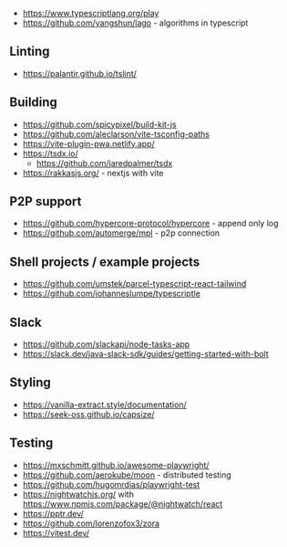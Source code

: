 
* https://www.typescriptlang.org/play
* https://github.com/yangshun/lago - algorithms in typescript

## Linting
* https://palantir.github.io/tslint/

## Building
* https://github.com/spicypixel/build-kit-js
* https://github.com/aleclarson/vite-tsconfig-paths
* https://vite-plugin-pwa.netlify.app/
* https://tsdx.io/
    * https://github.com/jaredpalmer/tsdx
* https://rakkasjs.org/ - nextjs with vite

## P2P support
* https://github.com/hypercore-protocol/hypercore - append only log
* https://github.com/automerge/mpl - p2p connection

## Shell projects / example projects
* https://github.com/umstek/parcel-typescript-react-tailwind
* https://github.com/johanneslumpe/typescriptle

## Slack
* https://github.com/slackapi/node-tasks-app
* https://slack.dev/java-slack-sdk/guides/getting-started-with-bolt

## Styling 
* https://vanilla-extract.style/documentation/
* https://seek-oss.github.io/capsize/

## Testing
* https://mxschmitt.github.io/awesome-playwright/
* https://github.com/aerokube/moon - distributed testing
* https://github.com/hugomrdias/playwright-test
* https://nightwatchjs.org/ with https://www.npmjs.com/package/@nightwatch/react
* https://pptr.dev/
* https://github.com/lorenzofox3/zora
* https://vitest.dev/

